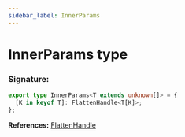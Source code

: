 ```yaml
---
sidebar_label: InnerParams
---
```


# InnerParams type

### Signature:

```typescript
export type InnerParams<T extends unknown[]> = {
  [K in keyof T]: FlattenHandle<T[K]>;
};
```

**References:** [FlattenHandle](./puppeteer.flattenhandle.md)
